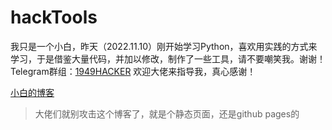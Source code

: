 # hackTools

我只是一个小白，昨天（2022.11.10）刚开始学习Python，喜欢用实践的方式来学习，于是借鉴大量代码，并加以修改，制作了一些工具，请不要嘲笑我。谢谢！       Telegram群组：[1949HACKER](https://t.me/+B5cnCIyGLcZjODA9)      欢迎大佬来指导我，真心感谢！

[小白的博客](https://1949hacker.cn)

>大佬们就别攻击这个博客了，就是个静态页面，还是github pages的